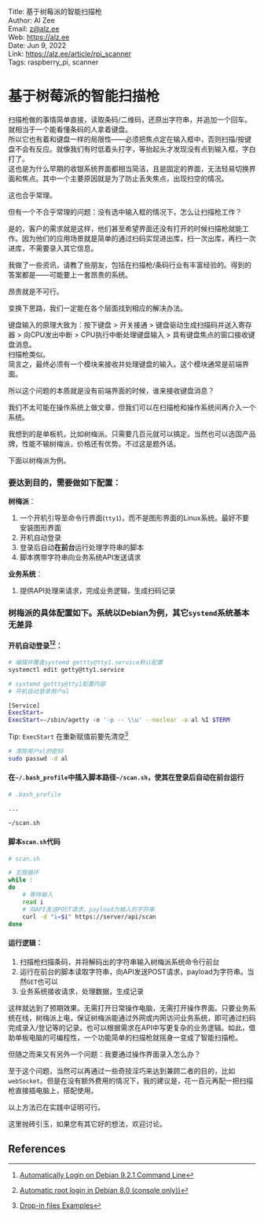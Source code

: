 Title:  基于树莓派的智能扫描枪  
Author: Al Zee  
Email:  z@alz.ee  
Web:    https://alz.ee  
Date:   Jun 9, 2022  
Link:   https://alz.ee/article/rpi_scanner  
Tags:   raspberry_pi, scanner

# 基于树莓派的智能扫描枪

扫描枪做的事情简单直接，读取条码/二维码，还原出字符串，并追加一个回车。就相当于一个能看懂条码的人拿着键盘。   
所以它也有着和键盘一样的局限性——必须把焦点定在输入框中，否则扫描/按键盘不会有反应。就像我们有时低着头打字，等抬起头才发现没有点到输入框，字白打了。  
这也是为什么早期的收银系统界面都相当简洁，且是固定的界面，无法轻易切换界面和焦点。其中一个主要原因就是为了防止丢失焦点，出现扫空的情况。  

这也合乎常理。

但有一个不合乎常理的问题：没有选中输入框的情况下，怎么让扫描枪工作？  

是的，客户的需求就是这样，他们甚至希望界面还没有打开的时候扫描枪就能工作。因为他们的应用场景就是简单的通过扫码实现进出库，扫一次出库，再扫一次进库，不需要录入其它信息。

我做了一些资讯，请教了些朋友，包括在扫描枪/条码行业有丰富经验的。得到的答案都是——可能要上一套昂贵的系统。

昂贵就是不可行。

变换下思路，我们一定能在各个层面找到相应的解决办法。  

键盘输入的原理大致为：按下键盘 > 开关接通 > 键盘驱动生成扫描码并送入寄存器 > 向CPU发出中断 > CPU执行中断处理键盘输入 > 具有键盘焦点的窗口接收键盘消息。   
扫描枪类似。   
简言之，最终必须有一个模块来接收并处理键盘的输入。这个模块通常是前端界面。

所以这个问题的本质就是没有前端界面的时候，谁来接收键盘消息？ 

我们不太可能在操作系统上做文章，但我们可以在扫描枪和操作系统间再介入一个系统。  

我想到的是单板机，比如树梅派。只需要几百元就可以搞定。当然也可以选国产品牌，性能不输树梅派，价格还有优势。不过这是题外话。  

下面以树梅派为例。

### 要达到目的，需要做如下配置：

**树梅派**：
1. 一个开机引导至命令行界面(`tty1`)，而不是图形界面的Linux系统。最好不要安装图形界面
1. 开机自动登录
1. 登录后自动**在前台**运行处理字符串的脚本
1. 脚本携带字符串向业务系统API发送请求

**业务系统**：
1. 提供API处理来请求，完成业务逻辑，生成扫码记录

### 树梅派的具体配置如下。系统以Debian为例，其它`systemd`系统基本无差异

#### 开机自动登录[^autologin][^autologin-2]：
```bash
# 编辑并覆盖systemd gettty@tty1.service默认配置
systemctl edit getty@tty1.service
```

```bash
# systemd gettty@tty1配置内容
# 开机自动登录用户al

[Service]
ExecStart=
ExecStart=-/sbin/agetty -o '-p -- \\u' --noclear -a al %I $TERM
```
Tip: `ExecStart` 在重新赋值前要先清空[^drop-in-examples]

```bash
# 清除用户al的密码
sudo passwd -d al
```

#### 在`~/.bash_profile`中插入脚本路径`~/scan.sh`，使其在登录后自动**在前台**运行

```bash
# .bash_profile

...

~/scan.sh
```

#### 脚本`scan.sh`代码

```bash
# scan.sh

# 无限循环
while :
do
    # 等待输入
    read i
    # 向API发送POST请求，payload为输入的字符串
    curl -d "i=$i" https://server/api/scan
done
```

#### 运行逻辑：
1. 扫描枪扫描条码，并将解码出的字符串输入树梅派系统命令行前台
1. 运行在前台的脚本读取字符串，向API发送POST请求，payload为字符串。当然`GET`也可以
1. 业务系统接收请求，处理数据，生成记录

这样就达到了预期效果。无需打开日常操作电脑，无需打开操作界面。只要业务系统在线，树梅派上电，保证树梅派能通过外网或内网访问业务系统，即可通过扫码完成录入/登记等的记录。也可以根据需求在API中写更复杂的业务逻辑。如此，借助单板电脑的可编程性，一个功能简单的扫描枪就摇身一变成了智能扫描枪。

但随之而来又有另外一个问题：我要通过操作界面录入怎么办？   

至于这个问题，当然可以再通过一些奇技淫巧来达到兼顾二者的目的，比如`webSocket`。但是在没有额外费用的情况下，我的建议是，花一百元再配一把扫描枪直接插电脑上，搭配使用。  

以上方法已在实践中证明可行。   

这里抛砖引玉，如果您有其它好的想法，欢迎讨论。

## References

[^drop-in-examples]: [Drop-in files Examples](https://wiki.archlinux.org/title/systemd#Examples)
[^autologin]: [Automatically Login on Debian 9.2.1 Command Line](https://unix.stackexchange.com/a/401798/274163)
[^autologin-2]: [Automatic root login in Debian 8.0 (console only))](https://superuser.com/a/1423805)
